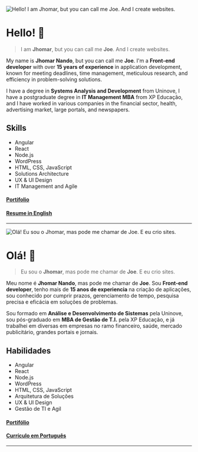![Hello! I am Jhomar, but you can call me Joe. And I create websites. ](https://github.com/JoeKyy/joekyy/assets/2018763/af67bc44-ce48-4841-b9d0-1893c723ca8b)

# Hello! 👋 
> I am **Jhomar**, but you can call me **Joe**. And I create websites. 

My name is **Jhomar Nando**, but you can call me **Joe**. I'm a **Front-end developer** with over **15 years of experience** in application development, known for meeting deadlines, time management, meticulous research, and efficiency in problem-solving solutions.

I have a degree in **Systems Analysis and Development** from Uninove, I have a postgraduate degree in **IT Management MBA** from XP Educação, and I have worked in various companies in the financial sector, health, advertising market, large portals, and newspapers.

## Skills

- Angular
- React
- Node.js
- WordPress
- HTML, CSS, JavaScript
- Solutions Architecture
- UX & UI Design
- IT Management and Agile

#### [Portifolio](https://joekyy.com.br/en-us/)
#### [Resume in English](https://www.dropbox.com/scl/fi/23gent56pfgt720bjc34x/Jhomar-Nando-Resume-English.pdf?rlkey=dm3mp5e4gdohfqr99c01ucxnh&dl=0)

----

![Olá! Eu sou o Jhomar, mas pode me chamar de Joe. E eu crio sites.](https://github.com/JoeKyy/joekyy/assets/2018763/217770cc-eba9-47e7-9368-ad4c3472cc50)


# Olá! 👋 
> Eu sou o **Jhomar**, mas pode me chamar de **Joe**. E eu crio sites. 

Meu nome é **Jhomar Nando**, mas pode me chamar de **Joe**. Sou **Front-end developer**, tenho mais de **15 anos de experiencia** na criação de aplicações, sou conhecido por cumprir prazos, gerenciamento de tempo, pesquisa precisa e eficácia em soluções de problemas. 

Sou formado em **Análise e Desenvolvimento de Sistemas** pela Uninove, sou pós-graduado em **MBA de Gestão de T.I.** pela XP Educação, e já trabalhei em diversas em empresas no ramo financeiro, saúde, mercado publicitário, grandes portais e jornais.

## Habilidades

- Angular
- React
- Node.js
- WordPress
- HTML, CSS, JavaScript
- Arquitetura de Soluções
- UX & UI Design
- Gestão de TI e Agil

#### [Portifólio](https://www.joekyy.com.br/pt-br/)
#### [Currículo em Português](https://www.dropbox.com/scl/fi/28bggr7nkh0rnmon8q0fm/Jhomar-Nando-Resume-Portuguese.pdf?rlkey=qg9ombnlakwvwaps5pfpselme&dl=0)

---

<!--
**JoeKyy/joekyy** is a ✨ _special_ ✨ repository because its `README.md` (this file) appears on your GitHub profile.

Here are some ideas to get you started:

- 🔭 I’m currently working on ...
- 🌱 I’m currently learning ...
- 👯 I’m looking to collaborate on ...
- 🤔 I’m looking for help with ...
- 💬 Ask me about ...
- 📫 How to reach me: ...
- 😄 Pronouns: ...
- ⚡ Fun fact: ...
-->
